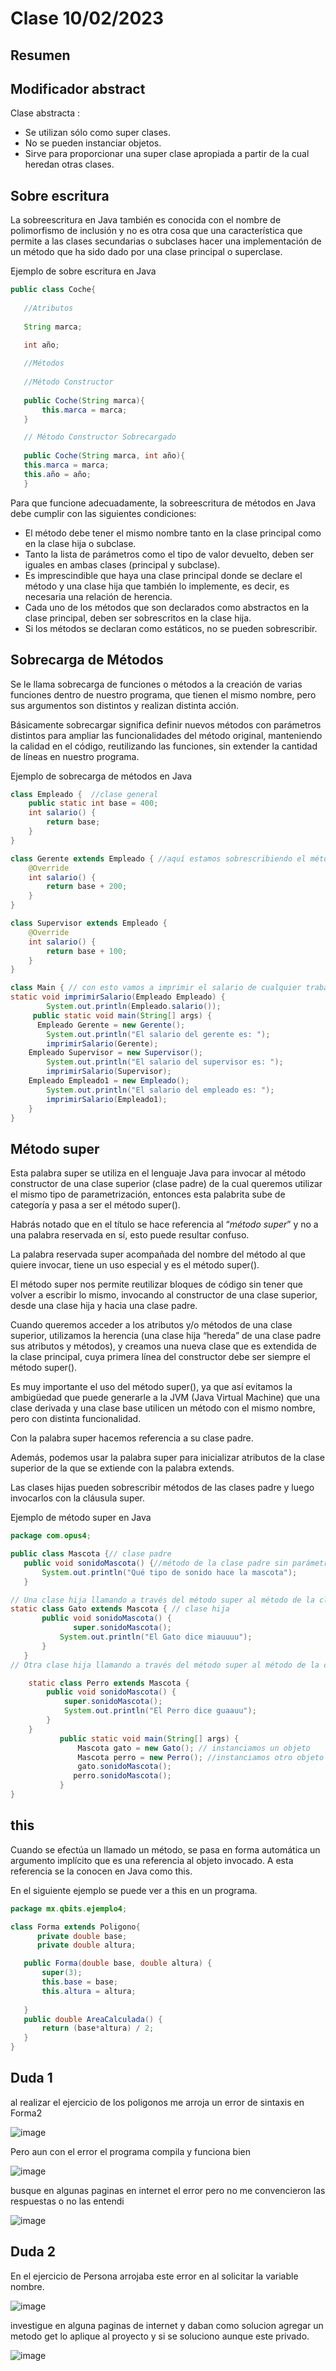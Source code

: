 # Clase 10/02/2023 #

## Resumen ##

## Modificador abstract

Clase abstracta :

- Se utilizan sólo como super clases.
- No se pueden instanciar objetos.
- Sirve para proporcionar una super clase apropiada a partir de la cual heredan otras clases.

## Sobre escritura ##

La sobreescritura en Java también es conocida con el nombre de polimorfismo de inclusión y no es otra cosa que una característica que permite a las clases secundarias o subclases hacer una implementación de un método que ha sido dado por una clase principal o superclase.

Ejemplo de sobre escritura en Java
```java
public class Coche{
   
   //Atributos
   
   String marca;
   
   int año;

   //Métodos
   
   //Método Constructor
   
   public Coche(String marca){
       this.marca = marca;
   }

   // Método Constructor Sobrecargado
   
   public Coche(String marca, int año){
   this.marca = marca;
   this.año = año;
   }
```
    
Para que funcione adecuadamente, la sobreescritura de métodos en Java debe cumplir con las siguientes condiciones:

- El método debe tener el mismo nombre tanto en la clase principal como en la clase hija o subclase.
- Tanto la lista de parámetros como el tipo de valor devuelto, deben ser iguales en ambas clases (principal y subclase).
- Es imprescindible que haya una clase principal donde se declare el método y una clase hija que también lo implemente, es decir, es necesaria una relación de herencia.
- Cada uno de los métodos que son declarados como abstractos en la clase principal, deben ser sobrescritos en la clase hija.
- Si los métodos se declaran como estáticos, no se pueden sobrescribir.

## Sobrecarga de Métodos ##

Se le llama sobrecarga de funciones o métodos a la creación de varias funciones dentro de nuestro programa, que tienen el mismo nombre, pero sus argumentos son distintos y realizan distinta acción.

Básicamente sobrecargar significa definir nuevos métodos con parámetros distintos para ampliar las funcionalidades del método original, manteniendo la calidad en el código, reutilizando las funciones, sin extender la cantidad de líneas en nuestro programa.

Ejemplo de sobrecarga de métodos en Java
```java
class Empleado {  //clase general
    public static int base = 400;
    int salario() {
        return base;
    }
}

class Gerente extends Empleado { //aquí estamos sobrescribiendo el método de la clase principal
    @Override
    int salario() {
        return base + 200;
    }
}

class Supervisor extends Empleado {
    @Override
    int salario() {
        return base + 100;
    }
}

class Main { // con esto vamos a imprimir el salario de cualquier trabajador
static void imprimirSalario(Empleado Empleado) {
        System.out.println(Empleado.salario());
	 public static void main(String[] args) {
	  Empleado Gerente = new Gerente();
        System.out.println("El salario del gerente es: ");
        imprimirSalario(Gerente);
	Empleado Supervisor = new Supervisor();
        System.out.println("El salario del supervisor es: ");
        imprimirSalario(Supervisor);
	Empleado Empleado1 = new Empleado();
        System.out.println("El salario del empleado es: ");
        imprimirSalario(Empleado1);
	}
}
```

## Método super ##

Esta palabra super se utiliza en el lenguaje Java para invocar al método constructor de una clase superior (clase padre) de la cual queremos utilizar el mismo tipo de parametrización, entonces esta palabrita sube de categoría y pasa a ser el método super().

Habrás notado que en el título se hace referencia al “_método super_” y no a una palabra reservada en sí, esto puede resultar confuso.

La palabra reservada super acompañada del nombre del método al que quiere invocar, tiene un uso especial y es el método super().

El método super nos permite reutilizar bloques de código sin tener que volver a escribir lo mismo, invocando al constructor de una clase superior, desde una clase hija y hacia una clase padre.

Cuando queremos acceder a los atributos y/o métodos de una clase superior, utilizamos la herencia (una clase hija “hereda” de una clase padre sus atributos y métodos), y creamos una nueva clase que es extendida de la clase principal, cuya primera línea del constructor debe ser siempre el método super().

Es muy importante el uso del método super(), ya que así evitamos la ambigüedad que puede generarle a la JVM (Java Virtual Machine) que una clase derivada y una clase base utilicen un método con el mismo nombre, pero con distinta funcionalidad.

Con la palabra super hacemos referencia a su clase padre. 

Además, podemos usar la palabra super para inicializar atributos de la clase superior de la que se extiende con la palabra extends.

Las clases hijas pueden sobrescribir métodos de las clases padre y luego invocarlos con la cláusula super.

Ejemplo de método super en Java
```java
package com.opus4;

public class Mascota {// clase padre
   public void sonidoMascota() {//método de la clase padre sin parámetros
       System.out.println("Qué tipo de sonido hace la mascota");
   }

// Una clase hija llamando a través del método super al método de la clase padre   
static class Gato extends Mascota { // clase hija
       public void sonidoMascota() {
              super.sonidoMascota(); 
           System.out.println("El Gato dice miauuuu");
       }
   }
// Otra clase hija llamando a través del método super al método de la clase padre

    static class Perro extends Mascota { 
        public void sonidoMascota() {
            super.sonidoMascota(); 
            System.out.println("El Perro dice guaauu");
        }
    }
           public static void main(String[] args) {
               Mascota gato = new Gato(); // instanciamos un objeto
               Mascota perro = new Perro(); //instanciamos otro objeto
               gato.sonidoMascota();
              perro.sonidoMascota();
           }
}
```
## this ##

Cuando se efectúa un llamado un método, se pasa en forma automática un argumento implícito que es una referencia al objeto invocado. A esta referencia se la conocen en Java como this. 

En el siguiente ejemplo se puede ver a this en un programa.
```java
package mx.qbits.ejemplo4;

class Forma extends Poligono{
      private double base;
      private double altura;

   public Forma(double base, double altura) {
	   super(3);
	   this.base = base;
	   this.altura = altura;
	   
   }
   public double AreaCalculada() {
	   return (base*altura) / 2;
   }
}
```

## Duda 1 ##

al realizar el ejercicio de los poligonos me arroja un error de sintaxis en Forma2

![image](https://user-images.githubusercontent.com/123017277/218380624-68810c98-f09e-4f89-8f7b-38567627025e.png)

Pero aun con el  error el programa compila y funciona bien 

![image](https://user-images.githubusercontent.com/123017277/218381757-33522198-5676-4e19-b2a5-9ba85a74ab72.png)

busque en algunas paginas en internet el error pero no me convencieron las respuestas o no las entendi

![image](https://user-images.githubusercontent.com/123017277/218384900-01fa2233-2ada-40f7-97fc-60b960384f2f.png)

## Duda 2 ##

En el ejercicio de Persona arrojaba este error en al solicitar la variable nombre.

![image](https://user-images.githubusercontent.com/123017277/218396948-505e79a6-6895-41ab-8558-9a31d1825fed.png)

investigue en alguna paginas de internet y daban como solucion agregar un metodo get lo aplique al proyecto y si se soluciono aunque este privado.

![image](https://user-images.githubusercontent.com/123017277/218397770-5b6560ad-80e7-4ef2-81af-b1651c795f5c.png)
